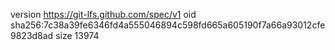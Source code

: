 version https://git-lfs.github.com/spec/v1
oid sha256:7c38a39fe6346fd4a555046894c598fd665a605190f7a66a93012cfe9823d8ad
size 13974
